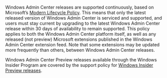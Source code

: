 Windows Admin Center releases are supported continuously, based on Microsoft’s [Modern Lifecycle Policy](https://support.microsoft.com/help/30881/modern-lifecycle-policy). This means that only the latest released version of Windows Admin Center is serviced and supported, and users must stay current by upgrading to the latest Windows Admin Center release within 30 days of availability to remain supported. This policy applies to both the Windows Admin Center platform itself, as well as any released (not preview) Microsoft extensions published in the Windows Admin Center extension feed. Note that some extensions may be updated more frequently than others, between Windows Admin Center releases.

Windows Admin Center Preview releases available through the Windows Insider Program are covered by the support policy for [Windows Insider Preview releases](https://www.microsoft.com/en-us/software-download/windowsinsiderpreviewserver).
